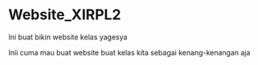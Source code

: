 # Website_XIRPL2
Ini buat bikin website kelas yagesya


Inii cuma mau buat website buat kelas kita sebagai kenang-kenangan aja

